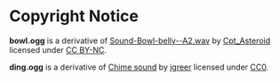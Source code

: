 # Copyright Notice

**bowl.ogg** is a derivative of [Sound-Bowl-belly--A2.wav](https://freesound.org/people/Cpt_Asteroid/sounds/138667/) by [Cpt_Asteroid](https://freesound.org/people/Cpt_Asteroid/) licensed under [CC BY-NC](http://creativecommons.org/licenses/by-nc/3.0).

**ding.ogg** is a derivative of [Chime sound](https://freesound.org/people/jgreer/sounds/333629/) by [jgreer](https://freesound.org/people/jgreer/) licensed under [CC0](http://creativecommons.org/publicdomain/zero/1.0).
